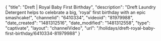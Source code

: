 {
    "title": "Dreft | Royal Baby First Birthday",
    "description": "Dreft Laundry Detergent helps to celebrate a big, 'royal' first birthday with an epic smashcake!",
    "channelid": "6410334",
    "videoid": "81979988",
    "date_created": "1481312516",
    "date_modified": "1481312558",
    "type": "captivate",
    "layout": "channelVideo",
    "url": "\/holidays\/dreft-royal-baby-first-birthday\/6410334-81979988"
}